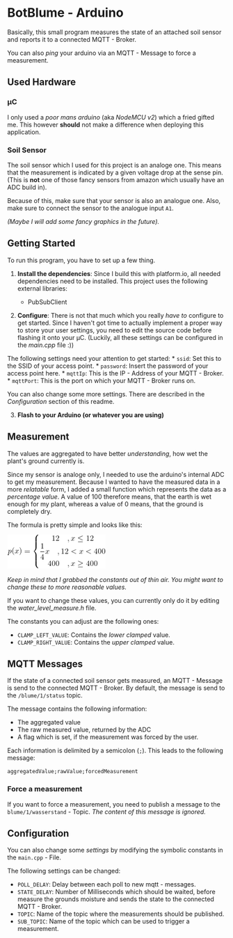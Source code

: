 # BotBlume - Arduino 

Basically, this small program measures the state of an attached soil sensor
and reports it to a connected MQTT - Broker. 

You can also _ping_ your arduino via an MQTT - Message to force a measurement. 

## Used Hardware

### µC

I only used a _poor mans arduino_ (aka _NodeMCU v2_) which a fried gifted
me. This however **should** not make a difference when deploying this
application. 

### Soil Sensor

The soil sensor which I used for this project is an analoge one. This 
means that the measurement is indicated by a given voltage drop at the 
sense pin. (This is **not** one of those fancy sensors from amazon which 
usually have an ADC build in).

Because of this, make sure that your sensor is also an analogue one. Also,
make sure to connect the sensor to the analogue input `A1`. 

_(Maybe I will add some fancy graphics in the future)._

## Getting Started

To run this program, you have to set up a few thing. 

1. **Install the dependencies**: Since I build this with platform.io, all needed dependencies need to be installed.
    This project uses the following external libraries: 
    * PubSubClient

2. **Configure**: There is not that much which you really _have to_ configure to get started. 
Since I haven't got time to actually implement a proper way to store your user settings, you need to
edit the source code before flashing it onto your µC. (Luckily, all these settings can be configured in the _main.cpp_ file :))

The following settings need your attention to get started: 
    * `ssid`: Set this to the SSID of your access point.
    * `password`: Insert the password of your access point here.
    * `mqttIp`: This is the IP - Address of your MQTT - Broker.
    * `mqttPort`: This is the port on which your MQTT - Broker runs on.  

You can also change some more settings. There are described in the _Configuration_ section of this readme. 

3. **Flash to your Arduino (or whatever you are using)**

## Measurement

The values are aggregated to have better _understanding_, how wet the plant's
ground currently is. 

Since my sensor is analoge only, I needed to use the arduino's internal
ADC to get my measurement. Because I wanted to have the measured data in a
more _relatable_ form, I added a small function which represents the
data as a _percentage value_. A value of 100 therefore means, that the
earth is wet enough for my plant, whereas a value of 0 means, that the 
ground is completely dry. 

The formula is pretty simple and looks like this: 

![Image description](CodeCogsEqn.gif)

_Keep in mind that I grabbed the constants out of thin air. You might want
to change these to more reasonable values._

If you want to change these values, you can currently only do it by editing
the _water_level_measure.h_ file.

The constants you can adjust are the following ones:

* `CLAMP_LEFT_VALUE`: Contains the _lower clamped_ value.
* `CLAMP_RIGHT_VALUE`: Contains the _upper clamped_ value.

## MQTT Messages

If the state of a connected soil sensor gets measured, an MQTT - Message is 
send to the connected MQTT - Broker. By default, the message is send to 
the `/blume/1/status` topic. 

The message contains the following information: 
* The aggregated value
* The raw measured value, returned by the ADC
* A flag which is set, if the measurement was forced by the user.

Each information is delimited by a semicolon (`;`). This leads to the 
following message: 

```
aggregatedValue;rawValue;forcedMeasurement
```

### Force a measurement

If you want to force a measurement, you need to publish a message
to the `blume/1/wasserstand` - Topic. _The content of this message
is ignored._

## Configuration

You can also change some _settings_ by modifying the symbolic constants in
the `main.cpp` - File. 

The following settings can be changed: 

* `POLL_DELAY`: Delay between each poll to new mqtt - messages.
* `STATE_DELAY`: Number of Milliseconds which should be waited, before measure the grounds moisture and sends the state to the connected MQTT - Broker.
* `TOPIC`: Name of the topic where the measurements should be published.
* `SUB_TOPIC`: Name of the topic which can be used to trigger a measurement.
